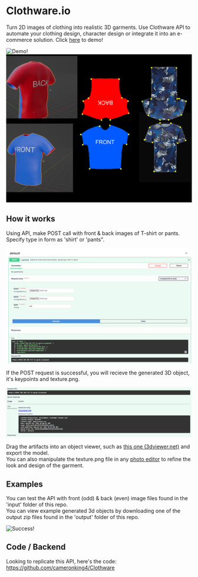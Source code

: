 # Clothware.io
Turn 2D images of clothing into realistic 3D garments. Use Clothware API to automate your clothing design, character design or integrate it into an e-commerce solution. Click [here](https://df3e-184-105-175-12.ngrok.io/docs#/default/upload_upload_post) to demo!

![Demo!](/demopants.gif "Example of generated 3D AMIRI pants")<br>
![Demo!](/keypoints.png "Keypoint mapping texture onto 3d tshirt")<br>

## How it works 

Using API, make POST call with front & back images of T-shirt or pants. Specify type in form as 'shirt' or 'pants". <br>

![Clothware API!](/sc1.png "Make POST call with input form data")<br>

If the POST request is successful, you will recieve the generated 3D object, it's keypoints and texture.png. <br>

![Generate 3D Object!](/sc2.png "Get 3D object and texture")<br>

Drag the artifacts into an object viewer, such as [this one (3dviewer.net)](https://3dviewer.net/) and export the model. <br>
You can also manipulate the texture.png file in any [photo editor](https://pixlr.com) to refine the look and design of the garment.

## Examples

You can test the API with front (odd) & back (even) image files found in the 'input' folder of this repo. <br>
You can view example generated 3d objects by downloading one of the output zip files found in the 'output' folder of this repo.

![Success!](/demo.gif "Make use of 3d artifacts")<br>

## Code / Backend 
Looking to replicate this API, here's the code:
https://github.com/cameronking4/Clothware
